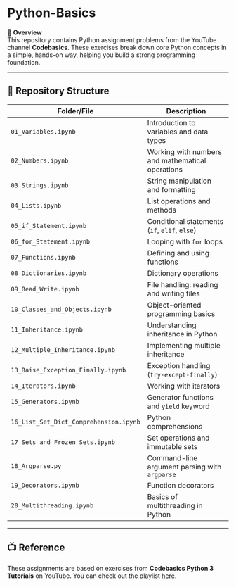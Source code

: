 # **Python-Basics**  

📌 **Overview**  
This repository contains Python assignment problems from the YouTube channel **Codebasics**. These exercises break down core Python concepts in a simple, hands-on way, helping you build a strong programming foundation.

---

## **📂 Repository Structure**  

| Folder/File | Description |
|------------|------------|
| `01_Variables.ipynb` | Introduction to variables and data types |
| `02_Numbers.ipynb` | Working with numbers and mathematical operations |
| `03_Strings.ipynb` | String manipulation and formatting |
| `04_Lists.ipynb` | List operations and methods |
| `05_if_Statement.ipynb` | Conditional statements (`if`, `elif`, `else`) |
| `06_for_Statement.ipynb` | Looping with `for` loops |
| `07_Functions.ipynb` | Defining and using functions |
| `08_Dictionaries.ipynb` | Dictionary operations |
| `09_Read_Write.ipynb` | File handling: reading and writing files |
| `10_Classes_and_Objects.ipynb` | Object-oriented programming basics |
| `11_Inheritance.ipynb` | Understanding inheritance in Python |
| `12_Multiple_Inheritance.ipynb` | Implementing multiple inheritance |
| `13_Raise_Exception_Finally.ipynb` | Exception handling (`try-except-finally`) |
| `14_Iterators.ipynb` | Working with iterators |
| `15_Generators.ipynb` | Generator functions and `yield` keyword |
| `16_List_Set_Dict_Comprehension.ipynb` | Python comprehensions |
| `17_Sets_and_Frozen_Sets.ipynb` | Set operations and immutable sets |
| `18_Argparse.py` | Command-line argument parsing with `argparse` |
| `19_Decorators.ipynb` | Function decorators |
| `20_Multithreading.ipynb` | Basics of multithreading in Python |

---

## **📺 Reference**  
These assignments are based on exercises from **Codebasics Python 3 Tutorials** on YouTube. You can check out the playlist [here](https://youtube.com/playlist?list=PLeo1K3hjS3uv5U-Lmlnucd7gqF-3ehIh0&si=VkwtYWaZxDgE7SXN).
